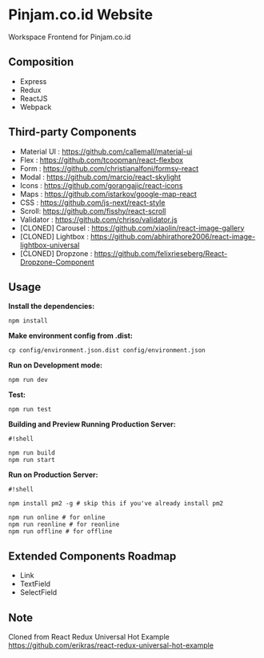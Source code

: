 # Pinjam.co.id Website

Workspace Frontend for Pinjam.co.id


## Composition
- Express
- Redux
- ReactJS
- Webpack

## Third-party Components

- Material UI : <https://github.com/callemall/material-ui>
- Flex : <https://github.com/tcoopman/react-flexbox>
- Form : <https://github.com/christianalfoni/formsy-react>
- Modal : <https://github.com/marcio/react-skylight>
- Icons : <https://github.com/gorangajic/react-icons>
- Maps : <https://github.com/istarkov/google-map-react>
- CSS : <https://github.com/js-next/react-style>
- Scroll: <https://github.com/fisshy/react-scroll> 
- Validator : <https://github.com/chriso/validator.js>
- [CLONED] Carousel : <https://github.com/xiaolin/react-image-gallery>
- [CLONED] Lightbox : <https://github.com/abhirathore2006/react-image-lightbox-universal>
- [CLONED] Dropzone : <https://github.com/felixrieseberg/React-Dropzone-Component>


## Usage

**Install the dependencies:**

`npm install`

**Make environment config from .dist:**

`cp config/environment.json.dist config/environment.json`

**Run on Development mode:**

`npm run dev`

**Test:**

`npm run test`

**Building and Preview Running Production Server:**

```
#!shell

npm run build
npm run start

```


**Run on Production Server:**
 
```
#!shell

npm install pm2 -g # skip this if you've already install pm2

npm run online # for online
npm run reonline # for reonline
npm run offline # for offline
```
 



## Extended Components Roadmap
- Link
- TextField
- SelectField


## Note
Cloned from React Redux Universal Hot Example <https://github.com/erikras/react-redux-universal-hot-example>
